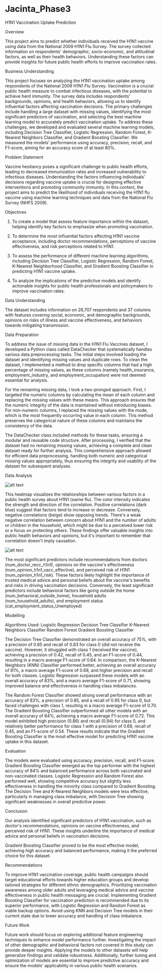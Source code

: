 # Jacinta_Phase3

H1N1 Vaccination Uptake Prediction


Overview

This project aims to predict whether individuals received the H1N1 vaccine using data from the National 2009 H1N1 Flu Survey. The survey collected information on respondents' demographic, socio-economic, and attitudinal factors, as well as their health behaviors. Understanding these factors can provide insights for future public health efforts to improve vaccination rates.

Business Understanding

This project focuses on analyzing the H1N1 vaccination uptake among respondents of the National 2009 H1N1 Flu Survey. Vaccination is a crucial public health measure to combat infectious diseases, with the potential to achieve herd immunity. The survey data includes respondents' backgrounds, opinions, and health behaviors, allowing us to identify influential factors affecting vaccination decisions.
The primary challenges include handling a large dataset with missing values, identifying the most significant predictors of vaccination, and selecting the best machine learning model to accurately predict vaccination uptake.
To address these challenges, we developed and evaluated several machine learning models, including Decision Tree Classifier, Logistic Regression, Random Forest, K-Nearest Neighbors Classifier, and Gradient Boosting Classifier. We measured the models' performance using accuracy, precision, recall, and F1-score, aiming for an accuracy score of at least 80%.

Problem Statement

Vaccine hesitancy poses a significant challenge to public health efforts, leading to decreased immunization rates and increased vulnerability to infectious diseases. Understanding the factors influencing individuals' decisions regarding vaccine uptake is crucial for designing effective interventions and promoting community immunity. In this context, the project aims to predict the likelihood of individuals receiving the H1N1 flu vaccine using machine learning techniques and data from the National Flu Survey (NHFS 2009).

Objectives

1. To create a model that assess feature importance within the dataset, helping identify key factors to emphasize when promoting vaccination.

2. To determine the most influential factors affecting H1N1 vaccine acceptance, including doctor recommendations, perceptions of vaccine effectiveness, and risk perceptions related to H1N1.

3. To assess the performance of different machine learning algorithms, including Decision Tree Classifier, Logistic Regression, Random Forest, K-Nearest Neighborhood Classifier, and Gradient Boosting Classifier in predicting H1N1 vaccine uptake.

4. To analyze the implications of the predictive models and identify actionable insights for public health professionals and policymakers to improve vaccination rates.


Data Understanding

The dataset includes information on 26,707 respondents and 37 columns with features covering social, economic, and demographic backgrounds, opinions on risks of illness and vaccine effectiveness, and behaviors towards mitigating transmission.


Data Preparation


To address the issue of missing data in the H1N1 Flu Vaccines dataset, I developed a Python class called DataChecker that systematically handles various data preprocessing tasks. The initial steps involved loading the dataset and identifying missing values and duplicate rows. To clean the dataset, I implemented a method to drop specific columns that had a high percentage of missing values, as these columns (namely health_insurance, employment_industry, and employment_occupation) were not deemed essential for analysis.

For the remaining missing data, I took a two-pronged approach. First, I targeted the numeric columns by calculating the mean of each column and replacing the missing values with these means. This approach ensures that the numeric integrity of the data is maintained without introducing biases. For non-numeric columns, I replaced the missing values with the mode, which is the most frequently occurring value in each column. This method preserves the categorical nature of these columns and maintains the consistency of the data.

The DataChecker class included methods for these tasks, ensuring a modular and reusable code structure. After processing, I verified that the dataset had no remaining missing values, achieving a complete and clean dataset ready for further analysis. This comprehensive approach allowed for efficient data preprocessing, handling both numeric and categorical missing values appropriately, thus ensuring the integrity and usability of the dataset for subsequent analyses.


Data Analysis

![alt text](image.png)

This heatmap visualizes the relationships between various factors in a public health survey about H1N1 (swine flu). The color intensity indicates the strength and direction of the correlation. Positive correlations (dark blue) suggest that factors tend to increase or decrease. Conversely, negative correlations (beige) show opposing trends. There's a weak negative correlation between concern about H1N1 and the number of adults or children in the household, which might be due to a perceived lower risk or a focus on protecting others. These findings offer valuable insights into public health behaviors and opinions, but it's important to remember that correlation doesn't imply causation.



![alt text](image-1.png)

The most significant predictors include recommendations from doctors (num_doctor_recc_h1n1), opinions on the vaccine's effectiveness (num_opinion_h1n1_vacc_effective), and perceived risk of H1N1 (num_opinion_h1n1_risk). These factors likely highlight the importance of trusted medical advice and personal beliefs about the vaccine's benefits and risks in driving vaccination decisions. Conversely, the least significant predictors include behavioral factors like going outside the home (num_behavioral_outside_home), household adults (num_household_adults), and employment status (cat_employment_status_Unemployed)

Modelling

Algorithms Used:
Logistic Regression
Decision Tree Classifier
K-Nearest Neighbors Classifier
Random Forest
Gradient Boosting Classifier

The Decision Tree Classifier demonstrated an overall accuracy of 75%, with a precision of 0.85 and recall of 0.83 for class 0 (did not receive the vaccine). However, it struggled with class 1 (received the vaccine), achieving a precision of 0.42, recall of 0.45, and an F1-score of 0.44, resulting in a macro average F1-score of 0.64. In comparison, the K-Nearest Neighbors (KNN) Classifier performed better, achieving an overall accuracy of 81%, a macro average F1-score of 0.68, and higher precision and recall for both classes. Logistic Regression surpassed these models with an overall accuracy of 83%, and a macro average F1-score of 0.71, showing improved balance and effectiveness in handling class imbalances.

The Random Forest Classifier showed strong overall performance with an accuracy of 83%, a precision of 0.85, and a recall of 0.95 for class 0, but faced challenges with class 1, resulting in a macro average F1-score of 0.70. The Gradient Boosting Classifier outperformed all other models with an overall accuracy of 84%, achieving a macro average F1-score of 0.72. This model exhibited high precision (0.86) and recall (0.94) for class 0, and relatively better performance for class 1 with a precision of 0.68, recall of 0.45, and an F1-score of 0.54. These results indicate that the Gradient Boosting Classifier is the most effective model for predicting H1N1 vaccine uptake in this dataset.


Evaluation

The models were evaluated using accuracy, precision, recall, and F1-score. Gradient Boosting Classifier emerged as the top performer with the highest accuracy of 84% and balanced performance across both vaccinated and non-vaccinated classes. Logistic Regression and Random Forest also performed well, showing competitive accuracy but slightly less effectiveness in handling the minority class compared to Gradient Boosting. The Decision Tree and K-Nearest Neighbors models were less effective, particularly in managing class imbalance, with Decision Tree showing significant weaknesses in overall predictive power.

Conclusion

Our analysis identified significant predictors of H1N1 vaccination, such as doctor's recommendations, opinions on vaccine effectiveness, and perceived risk of H1N1. These insights underline the importance of medical advice and personal beliefs in vaccination decisions. 

Gradient Boosting Classifier proved to be the most effective model, achieving high accuracy and balanced performance, making it the preferred choice for this dataset. 

Recommendations

To improve H1N1 vaccination coverage, public health campaigns should target educational efforts towards higher education groups and develop tailored strategies for different ethnic demographics. Prioritizing vaccination awareness among older adults and leveraging medical advice and vaccine effectiveness in public health messaging are crucial. Implementing Gradient Boosting Classifier for vaccination prediction is recommended due to its superior performance, with Logistic Regression and Random Forest as viable backup options. Avoid using KNN and Decision Tree models in their current state due to lower accuracy and handling of class imbalance.

Future Work

Future work should focus on exploring additional feature engineering techniques to enhance model performance further. Investigating the impact of other demographic and behavioral factors not covered in this study can provide deeper insights. Applying the models to other datasets will help generalize findings and validate robustness. Additionally, further tuning and optimization of models are essential to improve predictive accuracy and ensure the models' applicability in various public health scenarios.





